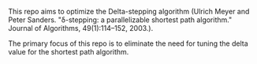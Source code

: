 This repo aims to optimize the Delta-stepping algorithm (Ulrich Meyer and Peter Sanders. "δ-stepping: a parallelizable shortest path algorithm." Journal of Algorithms, 49(1):114–152, 2003.). 

The primary focus of this repo is to eliminate the need for tuning the delta value for the shortest path algorithm.
